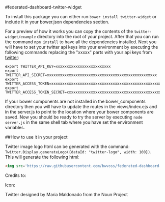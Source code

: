 #federated-dashboard-twitter-widget

To install this package you can either run `bower install twitter-widget` or include it in your bower.json dependencies section.

For a preview of how it works you can copy the contents of the `twitter-widget/example` directory into the root of your project. After that you can run the command `npm install` to have all the dependencies installed.
Next you will have to set your twitter api keys into your environment by executing the following commands replacing the "xxxxx" parts with your api keys from [twitter](https://dev.twitter.com):
```
export TWITTER_API_KEY=xxxxxxxxxxxxxxxxxxxxxxxxx
export TWITTER_API_SECRET=xxxxxxxxxxxxxxxxxxxxxxxxxxxxxxxxxxxxxxxxxxxxxxxxxx
export TWITTER_ACCESS_TOKEN=xxxxxxxxxxxxxxxxxxxxxxxxxxxxxxxxxxxxxxxxxxxxxxxxxx
export TWITTER_ACCESS_TOKEN_SECRET=xxxxxxxxxxxxxxxxxxxxxxxxxxxxxxxxxxxxxxxxxxxxx

```
If your bower components are not installed in the bower_components directory then you will have to update the routes in the views/index.ejs and in the server.js to point to the location where your bower components are saved.
Now you should be ready to try the server by executing `node server.js` in the same shell tab where you have set the environment variables.

##How to use it in your project

Twitter image logo html can be generated with the command:
`Twitter.Display.generateLogo({dataId: "twitter-logo", width: 100})`. This will generate the following html:

```html
<img src='https://raw.githubusercontent.com/bwvoss/federated-dashboard-twitter-widget/master/lib/icon_25838/icon_25838.png' data-id='twitter-logo' style='width: 100px'/>
```


Credits to:

Icon:

Twitter designed by Maria Maldonado from the Noun Project
